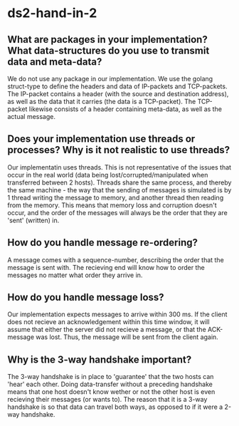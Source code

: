 # ds2-hand-in-2

## What are packages in your implementation? What data-structures do you use to transmit data and meta-data?

We do not use any package in our implementation. We use the golang struct-type to define the headers and data of IP-packets and TCP-packets. The IP-packet contains a header (with the source and destination address), as well as the data that it carries (the data is a TCP-packet). The TCP-packet likewise consists of a header containing meta-data, as well as the actual message.

## Does your implementation use threads or processes? Why is it not realistic to use threads?

Our implementatin uses threads. This is not representative of the issues that occur in the real world (data being lost/corrupted/manipulated when transferred between 2 hosts).
Threads share the same process, and thereby the same machine - the way that the sending of messages is simulated is by 1 thread writing the message to memory, and another thread then reading from the memory. This means that memory loss and corruption doesn't occur, and the order of the messages will always be the order that they are 'sent' (written) in.

## How do you handle message re-ordering?

A message comes with a sequence-number, describing the order that the message is sent with. The recieving end will know how to order the messages no matter what order they arrive in.

## How do you handle message loss?

Our implementation expects messages to arrive within 300 ms. If the client does not recieve an acknowledgement within this time window, it will assume that either the server did not recieve a message, or that the ACK-message was lost. Thus, the message will be sent from the client again.

## Why is the 3-way handshake important?

The 3-way handshake is in place to 'guarantee' that the two hosts can 'hear' each other. Doing data-transfer without a preceding handshake means that one host doesn't know wether or not the other host is even recieving their messages (or wants to). The reason that it is a 3-way handshake is so that data can travel both ways, as opposed to if it were a 2-way handshake.